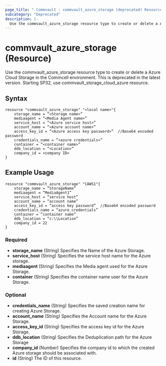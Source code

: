 ```yaml
---
page_title: " Commvault : commvault_azure_storage (deprecated) Resource"
subcategory: "Deprecated"
description: |-
  Use the commvault_azure_storage resource type to create or delete a Azure Cloud Storage in the Commcell environment.
---
```


# commvault_azure_storage (Resource)

Use the commvault_azure_storage resource type to create or delete a Azure Cloud Storage in the Commcell environment. This is deprecated in the latest version. Starting SP32, use commvault_storage_cloud_azure resource.


## Syntax

```
resource "commvault_azure_storage" "<local name>"{
	storage_name = “<Storage name>”
	mediaagent = “<Media Agent name>”
	service_host = “<Azure service host>”
	account_name = “<Azure account name>”
	access_key_id = “<Azure access key password>”  //Base64 encoded password
	credentials_name = “<azure credentials>”
	container = “<container name>”
	ddb_location = “<Location>”
	company_id = <company ID>
}
```

## Example Usage

```
resource "commvault_azure_storage" "CAWS1"{
	storage_name = “StorageName”
	mediaagent = “MediaAgent1”
	service_host = “service host”
	account_name = “account name”
	access_key_id = “access key password”  //Base64 encoded password
	credentials_name = “azure_credentials”
	container = “container name”
	ddb_location = “c:\\Location”
	company_id = 22
}

```

### Required

- **storage_name** (String) Specifies the Name of the Azure Storage.
- **service_host** (String) Specifies the service host name for the Azure storage.
- **mediaagent** (String) Specifies the Media agent used for the Azure Storage.
- **container** (String) Specifies the container name user for the Azure Storage.

### Optional

- **credentials_name** (String) Specifies the saved creation name for creating Azure Storage.
- **account_name** (String) Specifies the Account name for the Azure Storage.
- **access_key_id** (String) Specifies the access key id for the Azure Storage.
- **ddb_location** (String) Specifies the Deduplication path for the Azure Storage
- **company_id** (Number) Specifies the company id to which the created Azure storage should be associated with.
- **id** (String) The ID of this resource.

